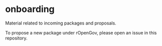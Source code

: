 # onboarding
Material related to incoming packages and proposals. 

To propose a new package under rOpenGov, please open an issue in this repository.

